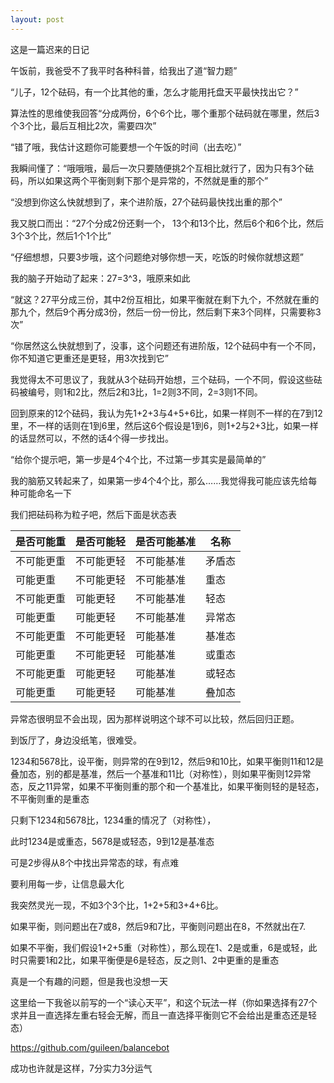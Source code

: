 ```yaml
---
layout: post
---
```

这是一篇迟来的日记

午饭前，我爸受不了我平时各种科普，给我出了道“智力题”

“儿子，12个砝码，有一个比其他的重，怎么才能用托盘天平最快找出它？”

算法性的思维使我回答“分成两份，6个6个比，哪个重那个砝码就在哪里，然后3个3个比，最后互相比2次，需要四次”

“错了哦，我估计这题你可能要想一个午饭的时间（出去吃）”

我瞬间懂了：“哦哦哦，最后一次只要随便挑2个互相比就行了，因为只有3个砝码，所以如果这两个平衡则剩下那个是异常的，不然就是重的那个”

“没想到你这么快就想到了，来个进阶版，27个砝码最快找出重的那个”

我又脱口而出：“27个分成2份还剩一个， 13个和13个比，然后6个和6个比，然后3个3个比，然后1个1个比”

“仔细想想，只要3步哦，这个问题绝对够你想一天，吃饭的时候你就想这题”

我的脑子开始动了起来：27=3^3，哦原来如此

“就这？27平分成三份，其中2份互相比，如果平衡就在剩下九个，不然就在重的那九个，然后9个再分成3份，然后一份一份比，然后剩下来3个同样，只需要称3次”

“你居然这么快就想到了，没事，这个问题还有进阶版，12个砝码中有一个不同，你不知道它更重还是更轻，用3次找到它”

我觉得太不可思议了，我就从3个砝码开始想，三个砝码，一个不同，假设这些砝码被编号，则1和2比，然后2和3比，1=2则3不同，2=3则1不同。
  
回到原来的12个砝码，我认为先1+2+3与4+5+6比，如果一样则不一样的在7到12里，不一样的话则在1到6里，然后这6个假设是1到6，则1+2与2+3比，如果一样的话显然可以，不然的话4个得一步找出。
  
“给你个提示吧，第一步是4个4个比，不过第一步其实是最简单的”
  
我的脑筋又转起来了，如果第一步4个4个比，那么……我觉得我可能应该先给每种可能命名一下

我们把砝码称为粒子吧，然后下面是状态表

| 是否可能重 | 是否可能轻 | 是否可能基准 | 名称 |
|-|-|-|-|
| 不可能更重 | 不可能更轻 | 不可能基准 | 矛盾态 |
| 可能更重 | 不可能更轻 | 不可能基准 | 重态 |
| 不可能更重 | 可能更轻 | 不可能基准 | 轻态 |
| 可能更重 | 可能更轻 | 不可能基准 | 异常态 |
| 不可能更重 | 不可能更轻 | 可能基准 | 基准态 |
| 可能更重 | 不可能更轻 | 可能基准 | 或重态 |
| 不可能更重 | 可能更轻 | 可能基准 | 或轻态 |
| 可能更重 | 可能更轻 | 可能基准 | 叠加态 |
 
异常态很明显不会出现，因为那样说明这个球不可以比较，然后回归正题。

到饭厅了，身边没纸笔，很难受。

1234和5678比，设平衡，则异常的在9到12，然后9和10比，如果平衡则11和12是叠加态，别的都是基准，然后一个基准和11比（对称性），则如果平衡则12异常态，反之11异常，如果不平衡则重的那个和一个基准比，如果平衡则轻的是轻态，不平衡则重的是重态

只剩下1234和5678比，1234重的情况了（对称性），

此时1234是或重态，5678是或轻态，9到12是基准态
  
可是2步得从8个中找出异常态的球，有点难

要利用每一步，让信息最大化

我突然灵光一现，不如3个3个比，1+2+5和3+4+6比。

如果平衡，则问题出在7或8，然后9和7比，平衡则问题出在8，不然就出在7.

如果不平衡，我们假设1+2+5重（对称性），那么现在1、2是或重，6是或轻，此时只需要1和2比，如果平衡便是6是轻态，反之则1、2中更重的是重态

真是一个有趣的问题，但是我也没想一天

这里给一下我爸以前写的一个“读心天平”，和这个玩法一样（你如果选择有27个求并且一直选择左重右轻会无解，而且一直选择平衡则它不会给出是重态还是轻态）

https://github.com/guileen/balancebot

成功也许就是这样，7分实力3分运气